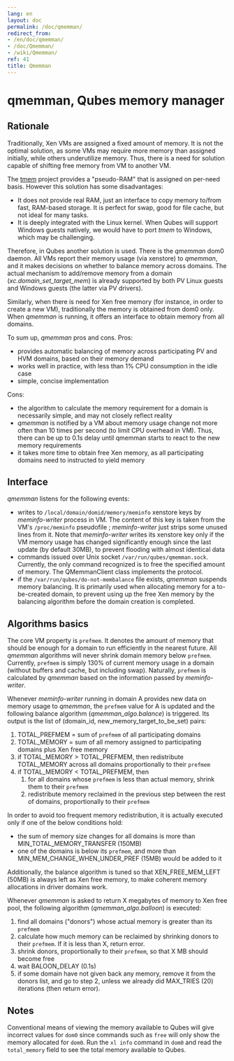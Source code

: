 ```yaml
---
lang: en
layout: doc
permalink: /doc/qmemman/
redirect_from:
- /en/doc/qmemman/
- /doc/Qmemman/
- /wiki/Qmemman/
ref: 41
title: Qmemman
---
```


qmemman, Qubes memory manager
=============================

Rationale
---------

Traditionally, Xen VMs are assigned a fixed amount of memory. It is not the optimal solution, as some VMs may require more memory than assigned initially, while others underutilize memory. Thus, there is a need for solution capable of shifting free memory from VM to another VM.

The [tmem](https://oss.oracle.com/projects/tmem/) project provides a "pseudo-RAM" that is assigned on per-need basis. However this solution has some disadvantages:

-   It does not provide real RAM, just an interface to copy memory to/from fast, RAM-based storage. It is perfect for swap, good for file cache, but not ideal for many tasks.
-   It is deeply integrated with the Linux kernel. When Qubes will support Windows guests natively, we would have to port *tmem* to Windows, which may be challenging.

Therefore, in Qubes another solution is used. There is the *qmemman* dom0 daemon. All VMs report their memory usage (via xenstore) to *qmemman*, and it makes decisions on whether to balance memory across domains. The actual mechanism to add/remove memory from a domain (*xc.domain\_set\_target\_mem*) is already supported by both PV Linux guests and Windows guests (the latter via PV drivers).

Similarly, when there is need for Xen free memory (for instance, in order to create a new VM), traditionally the memory is obtained from dom0 only. When *qmemman* is running, it offers an interface to obtain memory from all domains.

To sum up, *qmemman* pros and cons. Pros:

-   provides automatic balancing of memory across participating PV and HVM domains, based on their memory demand
-   works well in practice, with less than 1% CPU consumption in the idle case
-   simple, concise implementation

Cons:

-   the algorithm to calculate the memory requirement for a domain is necessarily simple, and may not closely reflect reality
-   *qmemman* is notified by a VM about memory usage change not more often than 10 times per second (to limit CPU overhead in VM). Thus, there can be up to 0.1s delay until qmemman starts to react to the new memory requirements
-   it takes more time to obtain free Xen memory, as all participating domains need to instructed to yield memory

Interface
---------

*qmemman* listens for the following events:

-   writes to `/local/domain/domid/memory/meminfo` xenstore keys by *meminfo-writer* process in VM. The content of this key is taken from the VM's `/proc/meminfo` pseudofile ; *meminfo-writer* just strips some unused lines from it. Note that *meminfo-writer* writes its xenstore key only if the VM memory usage has changed significantly enough since the last update (by default 30MB), to prevent flooding with almost identical data
-   commands issued over Unix socket `/var/run/qubes/qmemman.sock`. Currently, the only command recognized is to free the specified amount of memory. The QMemmanClient class implements the protocol.
-   if the `/var/run/qubes/do-not-membalance` file exists, *qmemman* suspends memory balancing. It is primarily used when allocating memory for a to-be-created domain, to prevent using up the free Xen memory by the balancing algorithm before the domain creation is completed.

Algorithms basics
-----------------

The core VM property is `prefmem`. It denotes the amount of memory that should be enough for a domain to run efficiently in the nearest future. All *qmemman* algorithms will never shrink domain memory below `prefmem`. Currently, `prefmem` is simply 130% of current memory usage in a domain (without buffers and cache, but including swap). Naturally, `prefmem` is calculated by *qmemman* based on the information passed by *meminfo-writer*.

Whenever *meminfo-writer* running in domain A provides new data on memory usage to *qmemman*, the `prefmem` value for A is updated and the following balance algorithm (*qmemman\_algo.balance*) is triggered. Its output is the list of (domain\_id, new\_memory\_target\_to\_be\_set) pairs:

1.  TOTAL\_PREFMEM = sum of `prefmem` of all participating domains
2.  TOTAL\_MEMORY = sum of all memory assigned to participating domains plus Xen free memory
3.  if TOTAL\_MEMORY \> TOTAL\_PREFMEM, then redistribute TOTAL\_MEMORY across all domains proportionally to their `prefmem`
4.  if TOTAL\_MEMORY \< TOTAL\_PREFMEM, then
    1.  for all domains whose `prefmem` is less than actual memory, shrink them to their `prefmem`
    2.  redistribute memory reclaimed in the previous step between the rest of domains, proportionally to their `prefmem`

In order to avoid too frequent memory redistribution, it is actually executed only if one of the below conditions hold:

-   the sum of memory size changes for all domains is more than MIN\_TOTAL\_MEMORY\_TRANSFER (150MB)
-   one of the domains is below its `prefmem`, and more than MIN\_MEM\_CHANGE\_WHEN\_UNDER\_PREF (15MB) would be added to it

Additionally, the balance algorithm is tuned so that XEN\_FREE\_MEM\_LEFT (50MB) is always left as Xen free memory, to make coherent memory allocations in driver domains work.

Whenever *qmemman* is asked to return X megabytes of memory to Xen free pool, the following algorithm (*qmemman\_algo.balloon*) is executed:

1.  find all domains ("donors") whose actual memory is greater than its `prefmem`
2.  calculate how much memory can be reclaimed by shrinking donors to their `prefmem`. If it is less than X, return error.
3.  shrink donors, proportionally to their `prefmem`, so that X MB should become free
4.  wait BALOON\_DELAY (0.1s)
5.  if some domain have not given back any memory, remove it from the donors list, and go to step 2, unless we already did MAX\_TRIES (20) iterations (then return error).

Notes
-----

Conventional means of viewing the memory available to Qubes will give incorrect values for `dom0` since commands such as `free` will only show the memory allocated for `dom0`. Run the `xl info` command in `dom0` and read the `total_memory` field to see the total memory available to Qubes.

